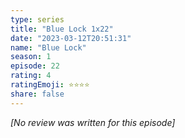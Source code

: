 ```yaml
---
type: series
title: "Blue Lock 1x22"
date: "2023-03-12T20:51:31"
name: "Blue Lock"
season: 1
episode: 22
rating: 4
ratingEmoji: ⭐️⭐️⭐️⭐️
share: false
---
```


*[No review was written for this episode]*
